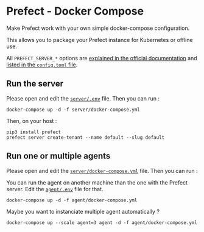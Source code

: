 # Prefect - Docker Compose

Make Prefect work with your own simple docker-compose configuration.

This allows you to package your Prefect instance for Kubernetes or offline use.

All `PREFECT_SERVER_*` options are [explained in the official documentation](https://docs.prefect.io/core/concepts/configuration.html#environment-variables) and [listed in the `config.toml` file](https://github.com/PrefectHQ/prefect/blob/master/src/prefect/config.toml).

## Run the server

Please open and edit the [`server/.env`](./server/.env) file. Then you can run :

```console
docker-compose up -d -f server/docker-compose.yml
```

Then, on your host :

```console
pip3 install prefect
prefect server create-tenant --name default --slug default
```

## Run one or multiple agents

Please open and edit the [`server/docker-compose.yml`](./server/docker-compose.yml) file. Then you can run :

You can run the agent on another machine than the one with the Prefect server. Edit the [`agent/.env`](./agent/.env) file for that.

```console
docker-compose up -d -f agent/docker-compose.yml
```

Maybe you want to instanciate multiple agent automatically ?

```console
docker-compose up --scale agent=3 agent -d -f agent/docker-compose.yml
```
